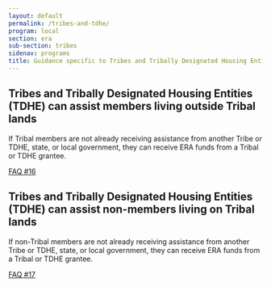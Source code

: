 ```yaml
---
layout: default
permalink: /tribes-and-tdhe/
program: local
section: era
sub-section: tribes
sidenav: programs
title: Guidance specific to Tribes and Tribally Designated Housing Entities (TDHE)
---
```


## Tribes and Tribally Designated Housing Entities (TDHE) can assist members living outside Tribal lands 

If Tribal members are not already receiving assistance from another Tribe or TDHE, state, or local government, they can receive ERA funds from a Tribal or TDHE grantee. 

<a href="{{ site.baseurl }}/implementation-guidance/faqs#16" class="era-guidance__faq-reference"><span class="usa-tag">FAQ #16</span></a>

## Tribes and Tribally Designated Housing Entities (TDHE) can assist non-members living on Tribal lands 

If non-Tribal members are not already receiving assistance from another Tribe or TDHE, state, or local government, they can receive ERA funds from a Tribal or TDHE grantee. 

<a href="{{ site.baseurl }}/implementation-guidance/faqs#17" class="era-guidance__faq-reference"><span class="usa-tag">FAQ #17</span></a>
